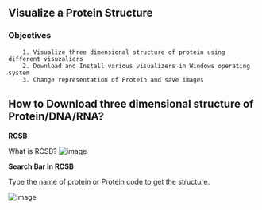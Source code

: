 ## Visualize a Protein Structure

### Objectives
```
    1. Visualize three dimensional structure of protein using different visuzaliers 
    2. Download and Install various visualizers in Windows operating system
    3. Change representation of Protein and save images
  ```


## How to Download three dimensional structure of Protein/DNA/RNA?
**[RCSB](https://www.rcsb.org/)**


What is RCSB?
![image](https://github.com/user-attachments/assets/1794a8be-15f4-4cea-8a38-9752f1a76111)

</break>

**Search Bar in RCSB**

Type the name of protein or Protein code to get the structure. 

![image](https://github.com/user-attachments/assets/95b1d683-2ea9-431d-85e6-613cfc30fa21)

